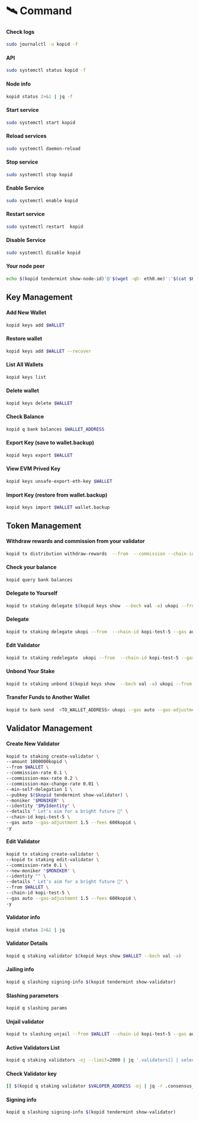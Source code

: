 # 🛰️ Command

#### Check logs

```bash
sudo journalctl -u kopid -f
```

#### API

```bash
sudo systemctl status kopid -f
```

#### Node info

```bash
kopid status 2>&1 | jq -f
```

#### Start service

```bash
sudo systemctl start kopid
```

#### Reload services

```bash
sudo systemctl daemon-reload
```

#### Stop service

```bash
sudo systemctl stop kopid
```

#### Enable Service

```bash
sudo systemctl enable kopid
```

#### Restart service

```bash
sudo systemctl restart  kopid
```

#### Disable Service

```bash
sudo systemctl disable kopid
```

#### Your node peer

```bash
echo $(kopid tendermint show-node-id)'@'$(wget -qO- eth0.me)':'$(cat $HOME/.kopid/config/config.toml | sed -n '/Address to listen for incoming connection/{n;p;}' | sed 's/.*://; s/".*//')
```

## Key Management

#### Add New Wallet

```bash
kopid keys add $WALLET
```

#### Restore wallet

```bash
kopid keys add $WALLET --recover
```

#### List All Wallets

```bash
kopid keys list
```

#### Delete wallet

```bash
kopid keys delete $WALLET
```

#### Check Balance

```bash
kopid q bank balances $WALLET_ADDRESS
```

#### Export Key (save to wallet.backup)

```bash
kopid keys export $WALLET
```

#### View EVM Prived Key

```bash
kopid keys unsafe-export-eth-key $WALLET
```

#### Import Key (restore from wallet.backup)

```bash
kopid keys import $WALLET wallet.backup
```

## Token Management

#### Withdraw rewards and commission from your validator

```bash
kopid tx distribution withdraw-rewards  --from  --commission --chain-id kopi-test-5 --gas auto --gas-adjustment 1.5 --fees 600ukopi -y
```

#### Check your balance

```bash
kopid query bank balances 
```

#### Delegate to Yourself

```bash
kopid tx staking delegate $(kopid keys show  --bech val -a) ukopi --from  --chain-id kopi-test-5 --gas auto --gas-adjustment 1.5 --fees 600ukopi -y
```

#### Delegate

```bash
kopid tx staking delegate ukopi --from  --chain-id kopi-test-5 --gas auto --gas-adjustment 1.5 --fees 600ukopi -y
```

#### Edit Validator

```bash
kopid tx staking redelegate  ukopi --from  --chain-id kopi-test-5 --gas auto --gas-adjustment 1.5 --fees 600ukopi -y
```

#### Unbond Your Stake

```bash
kopid tx staking unbond $(kopid keys show  --bech val -a) ukopi --from  --chain-id kopi-test-5 --gas auto --gas-adjustment 1.5 --fees 600ukopi -y
```

#### Transfer Funds to Another Wallet

```bash
kopid tx bank send  <TO_WALLET_ADDRESS> ukopi --gas auto --gas-adjustment 1.5 --fees 600ukopi-y
```

## Validator Management

#### Create New Validator

```bash
kopid tx staking create-validator \
--amount 1000000kopid \
--from $WALLET \
--commission-rate 0.1 \
--commission-max-rate 0.2 \
--commission-max-change-rate 0.01 \
--min-self-delegation 1 \
--pubkey $($kopid tendermint show-validator) \
--moniker "$MONIKER" \
--identity "$MyIdentity" \
--details " Let's aim for a bright future 🔮" \
--chain-id kopi-test-5 \
--gas auto --gas-adjustment 1.5 --fees 600kopid \
-y
```

#### Edit Validator

```bash
kopid tx staking create-validator \
--kopid tx staking edit-validator \
--commission-rate 0.1 \
--new-moniker "$MONIKER" \
--identity "" \
--details " Let's aim for a bright future 🔮" \
--from $WALLET \
--chain-id kopi-test-5 \
--gas auto --gas-adjustment 1.5 --fees 600kopid \
-y 
```

#### Validator info

```bash
kopid status 2>&1 | jq
```

#### Validator Details

```bash
kopid q staking validator $(kopid keys show $WALLET --bech val -a)
```

#### Jailing info

```bash
kopid q slashing signing-info $(kopid tendermint show-validator)
```

#### Slashing parameters

```bash
kopid q slashing params
```

#### Unjail validator

```bash
kopid tx slashing unjail --from $WALLET --chain-id kopi-test-5 --gas auto --gas-adjustment 1.5 --fees 600kopid -y
```

#### Active Validators List

```bash
kopid q staking validators -oj --limit=2000 | jq '.validators[] | select(.status=="BOND_STATUS_BONDED")' | jq -r '(.tokens|tonumber/pow(10; 6)|floor|tostring) + " 	 " + .description.moniker' | sort -gr | nl
```

#### Check Validator key

```bash
[[ $(kopid q staking validator $VALOPER_ADDRESS -oj | jq -r .consensus_pubkey.key) = $(kopid status | jq -r .ValidatorInfo.PubKey.value) ]] && echo -e "Your key status is ok" || echo -e "Your key status is error"
```

#### Signing info

```bash
kopid q slashing signing-info $(kopid tendermint show-validator)
```
